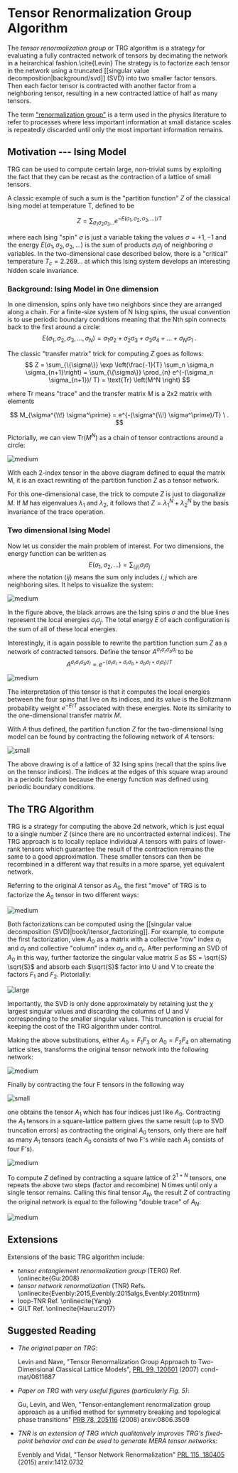 # Tensor Renormalization Group Algorithm

<!--TOC-->

The _tensor renormalization group_ or TRG algorithm
is a strategy for evaluating a fully contracted network of tensors
by decimating the network in a heirarchical fashion.\cite{Levin} 
The strategy is to factorize each tensor in the network using a truncated
[[singular value decomposition|background/svd]] (SVD) into two smaller
factor tensors. Then each factor tensor is contracted with another factor
from a neighboring tensor, resulting in a new contracted lattice of half 
as many tensors.

The term ["renormalization group"](https://websites.pmc.ucsc.edu/~wrs/Project/2014-summer%20seminar/Renorm/Wilson-many%20scales-Sci%20Am-79.pdf) is a term used in the physics
literature to refer to processes where less important 
information at small distance scales is repeatedly discarded until only the 
most important information remains.

## Motivation --- Ising Model

TRG can be used to compute certain large, non-trivial sums by exploiting
the fact that they can be recast as the contraction of a lattice of small tensors.

A classic example of such a sum is the "partition function" $Z$ of the classical Ising
model at temperature T, defined to be

$$
Z = \sum_{\sigma_1 \sigma_2 \sigma_3 \ldots} e^{-E(\sigma_1,\sigma_2,\sigma_3,\ldots)/T}
$$

where each Ising "spin" $\sigma$ is just a variable taking the values $\sigma = +1, -1$ and the energy
$E(\sigma_1,\sigma_2,\sigma_3,\ldots)$ is the sum of products $\sigma_i \sigma_j$ of 
neighboring $\sigma$ variables.
In the two-dimensional case described below, there is a "critical" temperature $T_c=2.269\ldots$
at which this Ising system develops an interesting hidden scale invariance.


### Background: Ising Model in One dimension

In one dimension, spins only have two neighbors since they are arranged along a chain.
For a finite-size system of N Ising spins, the usual convention is to use periodic boundary conditions 
meaning that the Nth spin connects back to the first around a circle:
$$
E(\sigma_1,\sigma_2,\sigma_3,\ldots,\sigma_N) 
 = \sigma_1 \sigma_2 + \sigma_2 \sigma_3 + \sigma_3 \sigma_4 + \ldots + \sigma_N \sigma_1 \:.
$$

The classic "transfer matrix" trick for computing $Z$ goes as follows:
$$
Z = \sum_{\{\sigma\}} \exp \left(\frac{-1}{T} \sum_n \sigma_n \sigma_{n+1}\right)
 = \sum_{\{\sigma\}} \prod_{n} e^{-(\sigma_n \sigma_{n+1})/ T}
 = \text{Tr} \left(M^N \right)
$$

where $\text{Tr}$ means "trace" and the transfer matrix $M$ is a 2x2 matrix with elements

$$
M_{\sigma^{\\!} \sigma^\prime} = e^{-(\sigma^{\\!} \sigma^\prime)/T} \ .
$$

Pictorially, we can view $\text{Tr}\left(M^N\right)$ as a chain of tensor contractions around a
circle:

![medium](TRG_1dIsingZ.png)

With each 2-index tensor in the above diagram defined to equal the matrix M, it is an exact
rewriting of the partition function $Z$ as a tensor network.

For this one-dimensional case, the trick to compute $Z$ is just to diagonalize $M$. 
If $M$ has eigenvalues $\lambda_1$ and $\lambda_2$, it follows that 
$Z = \lambda_1^N + \lambda_2^N$ by the basis invariance of the trace operation.

###  Two dimensional Ising Model

Now let us consider the main problem of interest. For two dimensions, the energy function
can be written as
$$
E(\sigma_1, \sigma_2, \ldots) = \sum_{\langle i j \rangle} \sigma_i \sigma_j
$$
where the notation $\langle i j \rangle$ means the sum only includes $i,j$ which are
neighboring sites. It helps to visualize the system:

![medium](TRG_2dIsingZ.png)

In the figure above, the black arrows are the Ising spins $\sigma$ and the 
blue lines represent the local energies $\sigma_i \sigma_j$.
The total energy $E$ of each configuration is the sum of all of these local energies.


Interestingly, it is again possible to rewrite the partition function sum
$Z$ as a network of contracted tensors. Define the tensor $A^{\sigma_t \sigma_r \sigma_b \sigma_l}$
to be 
$$
A^{\sigma_t \sigma_r \sigma_b \sigma_l} = e^{-(\sigma_t \sigma_r + \sigma_r \sigma_b + \sigma_b \sigma_l + \sigma_l \sigma_t)/T}
$$

![medium](TRG_Atensor.png)

The interpretation of this tensor is that it computes the local energies between the four spins that
live on its indices, and its value is the Boltzmann probability weight $e^{-E/T}$ associated with
these energies. Note its similarity to the one-dimensional transfer matrix $M$.

With $A$ thus defined, the partition function $Z$ for the two-dimensional Ising model can
be found by contracting the following network of $A$ tensors:

![small](TRG_2dPeriodic.png)

The above drawing is of a lattice of 32 Ising spins (recall that the spins live on
the tensor indices). The indices at the edges of this square wrap around in a periodic
fashion because the energy function was defined using periodic boundary conditions.

## The TRG Algorithm

TRG is a strategy for computing the above 2d network, which is just equal to a single number $Z$
(since there are no uncontracted external indices). The TRG approach is to locally replace 
individual $A$ tensors with pairs of lower-rank tensors which guarantee the result of the contraction
remains the same to a good approximation. These smaller tensors can then be recombined in a different 
way that results in a more sparse, yet equivalent network.

Referring to the original $A$ tensor as $A_0$, the first "move" of 
TRG is to factorize the $A_0$ tensor in two different ways:

![medium](TRG_factor2ways.png)

Both factorizations can be computed using the [[singular value decomposition (SVD)|book/itensor_factorizing]].
For example, to compute the first factorization, view $A_0$ as a matrix with a collective "row"
index $\sigma_l$ and $\sigma_t$ and collective "column" index $\sigma_b$ and $\sigma_r$. 
After performing an SVD of $A_0$ in this way, further factorize the singular value matrix $S$ as $S = \sqrt{S} \sqrt{S}$ and 
absorb each $\sqrt{S}$ factor into 
U and V to create the factors $F_1$ and $F_2$. Pictorially:

![large](TRG_factorizing.png)

Importantly, the SVD is only done approximately by retaining just the $\chi$ largest singular
values and discarding the columns of U and V corresponding to the smaller singular values.
This truncation is crucial for keeping the cost of the TRG algorithm under control.

Making the above substitutions, either
$A_0=F_1 F_3$ or $A_0=F_2 F_4$ on alternating lattice sites, transforms the
original tensor network into the following network:

![medium](TRG_network1.png)

Finally by contracting the four F tensors in the following way

![small](TRG_group.png)

one obtains the tensor $A_1$ which has four indices just like $A_0$.
Contracting the $A_1$ tensors in a square-lattice pattern gives the 
same result (up to SVD truncation errors) as contracting the original $A_0$ tensors,
only there are half as many $A_1$ tensors (each $A_0$ consists
of two F's while each $A_1$ consists of four F's).

![medium](TRG_recombine.png)

To compute $Z$ defined by contracting a square lattice of $2^{1+N}$ tensors, one
repeats the above two steps (factor and recombine) N times until only a single
tensor remains. Calling this final tensor $A_N$, the result $Z$ of contracting
the original network is equal to the following "double trace" of $A_N$:

![medium](TRG_top.png)

## Extensions

Extensions of the basic TRG algorithm include:

- _tensor entanglement renormalization group_ (TERG) Ref. \onlinecite{Gu:2008}
- _tensor network renormalization_ (TNR) Refs. \onlinecite{Evenbly:2015,Evenbly:2015algs,Evenbly:2015tnrm} 
- loop-TNR Ref. \onlinecite{Yang}
- GILT Ref. \onlinecite{Hauru:2017}

## Suggested Reading

- *The original paper on TRG*:

  Levin and Nave, "Tensor Renormalization Group Approach to Two-Dimensional Classical Lattice Models",
  [PRL 99, 120601](http://dx.doi.org/10.1103/PhysRevLett.99.120601) (2007)  cond-mat/0611687

- *Paper on TRG with very useful figures (particularly Fig. 5)*:

  Gu, Levin, and Wen, 
  "Tensor-entanglement renormalization group approach as a unified method for symmetry
  breaking and topological phase transitions"
  [PRB 78, 205116](http://dx.doi.org/10.1103/PhysRevB.78.205116) (2008)  arxiv:0806.3509

- *TNR is an extension of TRG which qualitatively improves TRG's fixed-point behavior
   and can be used to generate MERA tensor networks*:

  Evenbly and Vidal, "Tensor Network Renormalization"
  [PRL 115, 180405](http://dx.doi.org/10.1103/PhysRevLett.115.180405) (2015) arxiv:1412.0732


